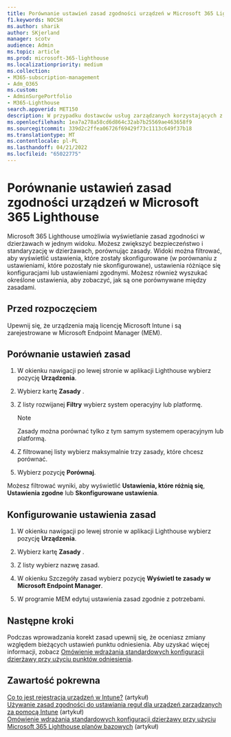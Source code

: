 ```yaml
---
title: Porównanie ustawień zasad zgodności urządzeń w Microsoft 365 Lighthouse
f1.keywords: NOCSH
ms.author: sharik
author: SKjerland
manager: scotv
audience: Admin
ms.topic: article
ms.prod: microsoft-365-lighthouse
ms.localizationpriority: medium
ms.collection:
- M365-subscription-management
- Adm_O365
ms.custom:
- AdminSurgePortfolio
- M365-Lighthouse
search.appverid: MET150
description: W przypadku dostawców usług zarządzanych korzystających z Microsoft 365 Lighthouse dowiedz się, jak porównać ustawienia zasad zgodności urządzeń.
ms.openlocfilehash: 1ea7a278a58cd6d864c32ab7b25569ae463658f9
ms.sourcegitcommit: 339d2c2ffea06726f69429f73c1113c649f37b18
ms.translationtype: MT
ms.contentlocale: pl-PL
ms.lasthandoff: 04/21/2022
ms.locfileid: "65022775"
---
```

# <a name="compare-device-compliance-policy-settings-in-microsoft-365-lighthouse"></a>Porównanie ustawień zasad zgodności urządzeń w Microsoft 365 Lighthouse

Microsoft 365 Lighthouse umożliwia wyświetlanie zasad zgodności w dzierżawach w jednym widoku. Możesz zwiększyć bezpieczeństwo i standaryzację w dzierżawach, porównując zasady. Widoki można filtrować, aby wyświetlić ustawienia, które zostały skonfigurowane (w porównaniu z ustawieniami, które pozostały nie skonfigurowane), ustawienia różniące się konfiguracjami lub ustawieniami zgodnymi. Możesz również wyszukać określone ustawienia, aby zobaczyć, jak są one porównywane między zasadami.

## <a name="before-you-begin"></a>Przed rozpoczęciem

Upewnij się, że urządzenia mają licencję Microsoft Intune i są zarejestrowane w Microsoft Endpoint Manager (MEM).

## <a name="compare-policy-settings"></a>Porównanie ustawień zasad

1. W okienku nawigacji po lewej stronie w aplikacji Lighthouse wybierz pozycję **Urządzenia**.

2. Wybierz kartę **Zasady** .

3. Z listy rozwijanej **Filtry** wybierz system operacyjny lub platformę.

   > [!NOTE]
   > Zasady można porównać tylko z tym samym systemem operacyjnym lub platformą.

4. Z filtrowanej listy wybierz maksymalnie trzy zasady, które chcesz porównać.

5. Wybierz pozycję **Porównaj**.

Możesz filtrować wyniki, aby wyświetlić **Ustawienia, które różnią się**, **Ustawienia zgodne** lub **Skonfigurowane ustawienia**.

## <a name="configure-a-policy-setting"></a>Konfigurowanie ustawienia zasad

1. W okienku nawigacji po lewej stronie w aplikacji Lighthouse wybierz pozycję **Urządzenia**.

2. Wybierz kartę **Zasady** .

3. Z listy wybierz nazwę zasad.

4. W okienku Szczegóły zasad wybierz pozycję **Wyświetl te zasady w Microsoft Endpoint Manager**.

5. W programie MEM edytuj ustawienia zasad zgodnie z potrzebami.

## <a name="next-steps"></a>Następne kroki

Podczas wprowadzania korekt zasad upewnij się, że oceniasz zmiany względem bieżących ustawień punktu odniesienia. Aby uzyskać więcej informacji, zobacz [Omówienie wdrażania standardowych konfiguracji dzierżawy przy użyciu punktów odniesienia](m365-lighthouse-deploy-standard-tenant-configurations-overview.md).

## <a name="related-content"></a>Zawartość pokrewna

[Co to jest rejestracja urządzeń w Intune?](/mem/intune/enrollment/device-enrollment) (artykuł)  
[Używanie zasad zgodności do ustawiania reguł dla urządzeń zarządzanych za pomocą Intune](/mem/intune/protect/device-compliance-get-started) (artykuł)  
[Omówienie wdrażania standardowych konfiguracji dzierżawy przy użyciu Microsoft 365 Lighthouse planów bazowych](m365-lighthouse-deploy-standard-tenant-configurations-overview.md) (artykuł)
